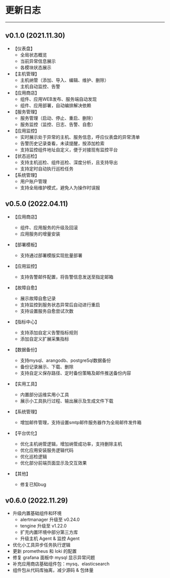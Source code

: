 # 更新日志

------





## v0.1.0 (2021.11.30)
- 【仪表盘】   
  - 全局状态概览
  - 当前异常信息展示
  - 各模块状态展示   
- 【主机管理】
  - 主机纳管（添加、导入、编辑、维护、删除）
  - 主机自动监控、告警   
- 【应用商店】
  - 组件、应用WEB发布、服务端自动发现
  - 组件、应用部署，自动编排解决依赖   
- 【服务管理】
  - 服务管理（启动、停止、重启、删除）
  - 服务监控（监控、日志、告警、自愈）
- 【应用监控】
  - 实时展示处于异常的主机、服务信息，呼应仪表盘的异常清单
  - 告警历史记录查看，未读提醒，按添加检索
  - 支持监控组件地址自定义，便于对接现有监控平台   
- 【状态巡检】
  - 支持主机巡检、组件巡检、深度分析，且支持导出
  - 支持定时自动执行巡检任务
- 【系统管理】
  - 用户账户管理
  - 支持全局维护模式，避免人为操作时误报



## v0.5.0 (2022.04.11)

- 【应用商店】 
  - 组件、应用服务的升级及回滚
  - 应用服务的增量安装
- 【部署模板】
  - 支持通过部署模版实现批量部署
- 【应用监控】
  - 支持告警邮件配置，将告警信息发送至指定邮箱
- 【故障自愈】
  - 展示故障自愈记录
  - 支持监控到服务状态异常后自动进行重启
  - 支持设置服务自愈尝试次数
- 【指标中心】
  - 支持添加自定义告警指标规则
  - 添加自定义扩展采集指标
- 【数据备份】
  - 支持mysql、arangodb、postgreSql数据备份
  - 备份记录展示、下载、删除
  - 支持自定义保存路径、定时备份策略及邮件推送备份内容
- 【实用工具】
  - 内置部分运维实用小工具
  - 展示小工具执行过程、输出展示及生成文件下载
- 【系统管理】
  - 增加邮件管理，支持设置smtp邮件服务器作为全局邮件发件箱

- 【平台优化】
  - 优化主机纳管逻辑，增加纳管成功率，支持删除主机
  - 优化应用安装服务逻辑代码
  - 优化巡检逻辑
  - 优化部分前端页面显示及交互效果 
- 【其他】
  - 修复已知bug




## v0.6.0 (2022.11.29)
- 升级内置基础组件和环境
  - alertmanager 升级至 v0.24.0
  - tengine 升级至 v1.22.0
  - 扩充内置环境中部分第三方库
  - 升级主机 Agent & 监控 Agent
- 优化小工具异步任务执行逻辑
- 更新 prometheus 和 loki 的配置
- 修复 grafana 面板中 mysql 显示异常问题
- 补充应用商店基础组件包：mysq、elasticsearch
- 组件包从代码库抽离，减少源码 & 包体量






